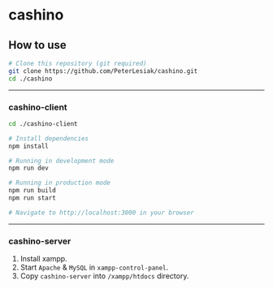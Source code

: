# cashino

## How to use

```sh
# Clone this repository (git required)
git clone https://github.com/PeterLesiak/cashino.git
cd ./cashino
```

<hr />

### cashino-client

```sh
cd ./cashino-client

# Install dependencies
npm install

# Running in development mode
npm run dev

# Running in production mode
npm run build
npm run start

# Navigate to http://localhost:3000 in your browser
```

<hr />

### cashino-server

1. Install xampp.
2. Start `Apache` & `MySQL` in `xampp-control-panel`.
3. Copy `cashino-server` into `/xampp/htdocs` directory.
